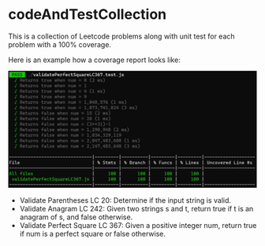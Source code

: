 # codeAndTestCollection

This is a collection of Leetcode problems along with unit test for each problem with a 100% coverage.

Here is an example how a coverage report looks like:

![Alt text](image-3.png)

- Validate Parentheses LC 20: Determine if the input string is valid.
- Validate Anagram LC 242: Given two strings s and t, return true if t is an anagram of s, and false otherwise. 
- Validate Perfect Square LC 367: Given a positive integer num, return true if num is a perfect square or false otherwise.
